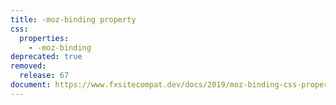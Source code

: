 ```yaml
---
title: -moz-binding property
css:
  properties:
    - -moz-binding
deprecated: true
removed:
  release: 67
document: https://www.fxsitecompat.dev/docs/2019/moz-binding-css-property-has-been-removed/
---
```

